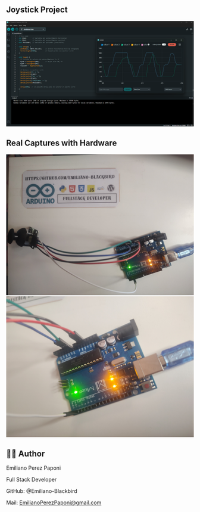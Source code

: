 ## Joystick Project

<img src="/01_joystick/code_preview_joystick.png"/>

## Real Captures with Hardware

<img src="/01_joystick/real-preview-1.jpg"/>

<img src="/01_joystick/real-preview-2.jpg"/>

## 👨‍💻 Author

Emiliano Perez Paponi

Full Stack Developer

GitHub: @Emiliano-Blackbird

Mail: EmilianoPerezPaponi@gmail.com

